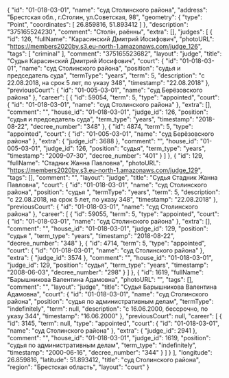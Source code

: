 {
    "id": "01-018-03-01",
    "name": "суд Столинского района",
    "address": "Брестская обл., г.Столин, ул.Советская, 98",
    "geometry": {
        "type": "Point",
        "coordinates": [
            26.859816,
            51.893412
        ]
    },
    "description": "375165524230",
    "comment": "Столін, раённы",
    "extra": [],
    "judges": [
        {
            "id": 126,
            "fullName": "Карасинский Дмитрий Иосифович",
            "photoURL": "https://members2020by.s3.eu-north-1.amazonaws.com/judge_126",
            "tags": [
                "criminal"
            ],
            "comment": "375165523682",
            "layout": "judge",
            "title": "Судья Карасинский Дмитрий Иосифович",
            "court": {
                "id": "01-018-03-01",
                "name": "суд Столинского района",
                "position": "судья и председатель суда",
                "termType": "years",
                "term": 5,
                "description": "c 22.08.2018, на срок 5 лет, по указу 348",
                "timestamp": "22.08.2018"
            },
            "previousCourt": {
                "id": "01-005-03-01",
                "name": "суд Берёзовского района"
            },
            "career": [
                {
                    "id": 59054,
                    "term": 5,
                    "type": "appointed",
                    "court": {
                        "id": "01-018-03-01",
                        "name": "суд Столинского района"
                    },
                    "extra": [],
                    "comment": "",
                    "house_id": "01-018-03-01",
                    "judge_id": 126,
                    "position": "судья и председатель суда",
                    "term_type": "years",
                    "timestamp": "2018-08-22",
                    "decree_number": "348"
                },
                {
                    "id": 4874,
                    "term": 5,
                    "type": "appointed",
                    "court": {
                        "id": "01-005-03-01",
                        "name": "суд Берёзовского района"
                    },
                    "extra": {
                        "judge_id": 3688
                    },
                    "comment": "",
                    "house_id": "01-005-03-01",
                    "judge_id": 126,
                    "position": "судья",
                    "term_type": "years",
                    "timestamp": "2009-07-30",
                    "decree_number": "401"
                }
            ]
        },
        {
            "id": 129,
            "fullName": "Стадник Жанна Павловна",
            "photoURL": "https://members2020by.s3.eu-north-1.amazonaws.com/judge_129",
            "tags": [],
            "comment": "",
            "layout": "judge",
            "title": "Судья Стадник Жанна Павловна",
            "court": {
                "id": "01-018-03-01",
                "name": "суд Столинского района",
                "position": "судья ",
                "termType": "years",
                "term": 5,
                "description": "c 22.08.2018, на срок 5 лет, по указу 348",
                "timestamp": "22.08.2018"
            },
            "previousCourt": {
                "id": "01-018-03-01",
                "name": "суд Столинского района"
            },
            "career": [
                {
                    "id": 59055,
                    "term": 5,
                    "type": "appointed",
                    "court": {
                        "id": "01-018-03-01",
                        "name": "суд Столинского района"
                    },
                    "extra": [],
                    "comment": "",
                    "house_id": "01-018-03-01",
                    "judge_id": 129,
                    "position": "судья ",
                    "term_type": "years",
                    "timestamp": "2018-08-22",
                    "decree_number": "348"
                },
                {
                    "id": 4714,
                    "term": 5,
                    "type": "appointed",
                    "court": {
                        "id": "01-018-03-01",
                        "name": "суд Столинского района"
                    },
                    "extra": {
                        "judge_id": 3574
                    },
                    "comment": "",
                    "house_id": "01-018-03-01",
                    "judge_id": 129,
                    "position": "судья",
                    "term_type": "years",
                    "timestamp": "2008-06-03",
                    "decree_number": "298"
                }
            ]
        },
        {
            "id": 1619,
            "fullName": "Барышникова Валентина Адамовна",
            "photoURL": "",
            "tags": [],
            "comment": "",
            "layout": "judge",
            "title": "Судья Барышникова Валентина Адамовна",
            "court": {
                "id": "01-018-03-01",
                "name": "суд Столинского района",
                "position": "судья по административным делам",
                "termType": "indefinitely",
                "term": null,
                "description": "c 16.06.2000, бессрочно, по указу 344",
                "timestamp": "16.06.2000"
            },
            "previousCourt": null,
            "career": [
                {
                    "id": 3145,
                    "term": null,
                    "type": "appointed",
                    "court": {
                        "id": "01-018-03-01",
                        "name": "суд Столинского района"
                    },
                    "extra": {
                        "judge_id": 2941
                    },
                    "comment": "",
                    "house_id": "01-018-03-01",
                    "judge_id": 1619,
                    "position": "судья по административным делам",
                    "term_type": "indefinitely",
                    "timestamp": "2000-06-16",
                    "decree_number": "344"
                }
            ]
        }
    ],
    "longitude": 26.859816,
    "latitude": 51.893412,
    "title": "суд Столинского района",
    "region": "Брестская область",
    "layout": "court"
}